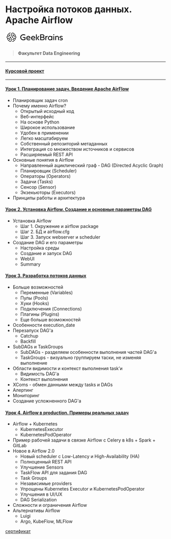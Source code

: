 # Настройка потоков данных. Apache Airflow
![](logo.png)
> #### Факультет Data Engineering
___
#### [Курсовой проект](https://github.com/TolstikovIgor/Airflow/tree/main/lesson4)
___
#### [Урок 1. Планирование задач. Введение Apache AirFlow](https://github.com/TolstikovIgor/Airflow/tree/main/lesson1)
* Планировщик задач cron
* Почему именно Airflow?
  * Открытый исходный код
  * Веб-интерфейс
  * На основе Python
  * Широкое использование
  * Удобен в применении
  * Легко масштабируем
  * Собственный репозиторий метаданных
  * Интеграция со множеством источников и сервисов
  * Расширяемый REST API
* Основные понятия в Airflow
  * Направленный ациклический граф - DAG (Directed Acyclic Graph)
  * Планировщик (Scheduler)
  * Операторы (Operators)
  * Задачи (Tasks)
  * Сенсор (Sensor)
  * Экзекьюторы (Executors)
* Принципы работы и архитектура
#### [Урок 2. Установка Airflow. Создание и основные параметры DAG](https://github.com/TolstikovIgor/Airflow/tree/main/lesson2)
* Установка Airflow
  * Шаг 1. Окружение и airflow package
  * Шаг 2. БД и airflow.cfg
  * Шаг 3. Запуск webserver и scheduler
* Создание DAG и его параметры
  * Настройка среды
  * Создание и запуск DAG
  * WebUI
  * Summary
#### [Урок 3. Разработка потоков данных](https://github.com/TolstikovIgor/Airflow/tree/main/lesson3)
* Больше возможностей
  * Переменные (Variables)
  * Пулы (Pools)
  * Хуки (Hooks)
  * Подключения (Connections)
  * Плагины (Plugins)
  * Еще больше возможностей
* Особенности execution_date
* Перезапуск DAG'а
  * Catchup
  * Backfill
* SubDAGs и TaskGroups
  * SubDAGs - разделяем особенности выполнения частей DAG'а
  * TaskGroups - визуально группируем таски, не изменяя выполнение
* Области видимости и контекст выполнения task’и
  * Видимость DAG'а
  * Контекст выполнения
* XComs - обмен данными между tasks и DAGs
* Алертинг
* Мониторинг
* Создание усложненного DAG'а
#### [Урок 4. Airflow в production. Примеры реальных задач](https://github.com/TolstikovIgor/Airflow/tree/main/lesson4)
* Airflow + Kubernetes
  * KubernetesExecutor
  * KubernetesPodOperator
* Пример рабочей задачи в связке Airflow с Celery в k8s + Spark + GitLab
* Новое в Airflow 2.0
  * Новый scheduler с Low-Latency и High-Availability (HA)
  * Полноценный REST API
  * Улучшение Sensors
  * TaskFlow API для задания DAG
  * Task Groups
  * Независимые providers
  * Упрощены Kubernetes Executor и KubernetesPodOperator
  * Улучшения в UI/UX
  * DAG Serialization
* Cложности и ограничения Airflow
* Альтернативы Airflow
  * Luigi
  * Argo, KubeFlow, MLFlow

[сертификат](https://gb.ru/go/JySs1R)
